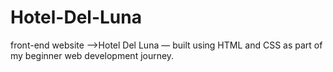 # Hotel-Del-Luna
front-end website -->Hotel Del Luna — built using HTML and CSS as part of my beginner web development journey.
